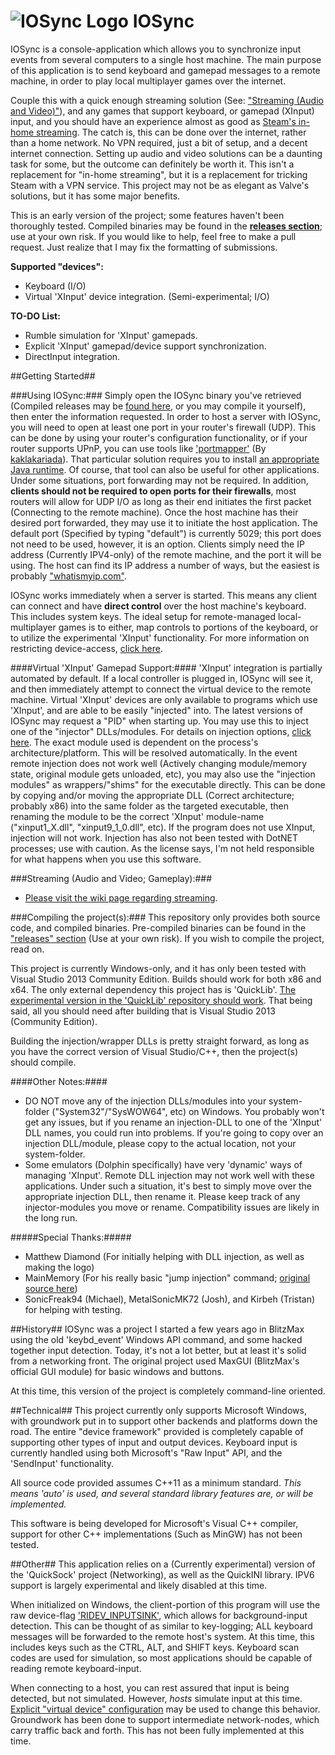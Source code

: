 # ![IOSync Logo](/IOSync/IOSync.ico) IOSync
IOSync is a console-application which allows you to synchronize input events from several computers to a single host machine.
The main purpose of this application is to send keyboard and gamepad messages to a remote machine, in order to play local multiplayer games over the internet.

Couple this with a quick enough streaming solution (See: ["Streaming (Audio and Video)"](https://github.com/Regal-Internet-Brothers/IOSync/wiki/Streaming-(Audio-and-Video))), and any games that support keyboard, or gamepad (XInput) input, and you should have an experience almost as good as [Steam's in-home streaming](http://store.steampowered.com/streaming). The catch is, this can be done over the internet, rather than a home network. No VPN required, just a bit of setup, and a decent internet connection. Setting up audio and video solutions can be a daunting task for some, but the outcome can definitely be worth it. This isn't a replacement for "in-home streaming", but it is a replacement for tricking Steam with a VPN service. This project may not be as elegant as Valve's solutions, but it has some major benefits.

This is an early version of the project; some features haven't been thoroughly tested. Compiled binaries may be found in the **[releases section](https://github.com/Regal-Internet-Brothers/IOSync/releases)**; use at your own risk. If you would like to help, feel free to make a pull request. Just realize that I may fix the formatting of submissions.

**Supported "devices":**
* Keyboard (I/O)
* Virtual 'XInput' device integration. (Semi-experimental; I/O)

**TO-DO List:**
* Rumble simulation for 'XInput' gamepads.
* Explicit 'XInput' gamepad/device support synchronization.
* DirectInput integration.

##Getting Started##

###Using IOSync:###
Simply open the IOSync binary you've retrieved (Compiled releases may be [found here](https://github.com/Regal-Internet-Brothers/IOSync/releases), or you may compile it yourself), then enter the information requested. In order to host a server with IOSync, you will need to open at least one port in your router's firewall (UDP). This can be done by using your router's configuration functionality, or if your router supports UPnP, you can use tools like ['portmapper'](https://github.com/kaklakariada/portmapper) (By [kaklakariada](https://github.com/kaklakariada)). That particular solution requires you to install [an appropriate Java runtime](http://www.oracle.com/technetwork/java/javase/downloads/jre8-downloads-2133155.html). Of course, that tool can also be useful for other applications. Under some situations, port forwarding may not be required. In addition, **clients should not be required to open ports for their firewalls**, most routers will allow for UDP I/O as long as their end initiates the first packet (Connecting to the remote machine). Once the host machine has their desired port forwarded, they may use it to initiate the host application. The default port (Specified by typing "default") is currently 5029; this port does not need to be used, however, it is an option. Clients simply need the IP address (Currently IPV4-only) of the remote machine, and the port it will be using. The host can find its IP address a number of ways, but the easiest is probably ["whatismyip.com"](http://www.whatismyip.com).

IOSync works immediately when a server is started. This means any client can connect and have **direct control** over the host machine's keyboard. This includes system keys. The ideal setup for remote-managed local-multiplayer games is to either, map controls to portions of the keyboard, or to utilize the experimental 'XInput' functionality. For more information on restricting device-access, [click here](https://github.com/Regal-Internet-Brothers/IOSync/wiki/Configuring-IOSync).

####Virtual 'XInput' Gamepad Support:####
'XInput' integration is partially automated by default. If a local controller is plugged in, IOSync will see it, and then immediately attempt to connect the virtual device to the remote machine. Virtual 'XInput' devices are only available to programs which use 'XInput', and are able to be easily "injected" into. The latest versions of IOSync may request a "PID" when starting up. You may use this to inject one of the "injector" DLLs/modules. For details on injection options, [click here](https://github.com/Regal-Internet-Brothers/IOSync/wiki/Configuring-IOSync). The exact module used is dependent on the process's architecture/platform. This will be resolved automatically. In the event remote injection does not work well (Actively changing module/memory state, original module gets unloaded, etc), you may also use the "injection modules" as wrappers/"shims" for the executable directly. This can be done by copying and/or moving the appropriate DLL (Correct architecture; probably x86) into the same folder as the targeted executable, then renaming the module to be the correct 'XInput' module-name ("xinput1_X.dll", "xinput9_1_0.dll", etc). If the program does not use XInput, injection will not work. Injection has also not been tested with DotNET processes; use with caution. As the license says, I'm not held responsible for what happens when you use this software.

###Streaming (Audio and Video; Gameplay):###
* [Please visit the wiki page regarding streaming](https://github.com/Regal-Internet-Brothers/IOSync/wiki/Streaming-(Audio-and-Video)).

###Compiling the project(s):###
This repository only provides both source code, and compiled binaries. Pre-compiled binaries can be found in the ["releases" section](https://github.com/Regal-Internet-Brothers/IOSync/releases) (Use at your own risk). If you wish to compile the project, read on.

This project is currently Windows-only, and it has only been tested with Visual Studio 2013 Community Edition. Builds should work for both x86 and x64.
The only external dependency this project has is 'QuickLib'. [The experimental version in the 'QuickLib' repository should work](https://github.com/Regal-Internet-Brothers/QuickLib). That being said, all you should need after building that is Visual Studio 2013 (Community Edition).

Building the injection/wrapper DLLs is pretty straight forward, as long as you have the correct version of Visual Studio/C++, then the project(s) should compile.

####Other Notes:####
* DO NOT move any of the injection DLLs/modules into your system-folder ("System32"/"SysWOW64", etc) on Windows. You probably won't get any issues, but if you rename an injection-DLL to one of the 'XInput' DLL names, you could run into problems. If you're going to copy over an injection DLL/module, please copy to the actual location, not your system-folder.
* Some emulators (Dolphin specifically) have very 'dynamic' ways of managing 'XInput'. Remote DLL injection may not work well with these applications. Under such a situation, it's best to simply move over the appropriate injection DLL, then rename it. Please keep track of any injector-modules you move or rename. Compatibility issues are likely in the long run.

#####Special Thanks:#####
* Matthew Diamond (For initially helping with DLL injection, as well as making the logo)
* MainMemory (For his really basic "jump injection" command; [original source here](https://github.com/sonicretro/sadx-mod-loader/blob/49cbca9ffecbcdc9541ac63ed2bc88ae52bfcfbf/include/ModLoader/MemAccess.h#L148))
* SonicFreak94 (Michael), MetalSonicMK72 (Josh), and Kirbeh (Tristan) for helping with testing.

##History##
IOSync was a project I started a few years ago in BlitzMax using the old 'keybd_event' Windows API command, and some hacked together input detection.
Today, it's not a lot better, but at least it's solid from a networking front.
The original project used MaxGUI (BlitzMax's official GUI module) for basic windows and buttons.

At this time, this version of the project is completely command-line oriented.

##Technical##
This project currently only supports Microsoft Windows, with groundwork put in to support other backends and platforms down the road.
The entire "device framework" provided is completely capable of supporting other types of input and output devices.
Keyboard input is currently handled using both Microsoft's "Raw Input" API, and the 'SendInput' functionality.

All source code provided assumes C++11 as a minimum standard.
*This means 'auto' is used, and several standard library features are, or will be implemented.*

This software is being developed for Microsoft's Visual C++ compiler, support for other C++ implementations (Such as MinGW) has not been tested.

##Other##
This application relies on a (Currently experimental) version of the 'QuickSock' project (Networking), as well as the QuickINI library.
IPV6 support is largely experimental and likely disabled at this time.

When initialized on Windows, the client-portion of this program will use the raw device-flag ['RIDEV_INPUTSINK'](https://msdn.microsoft.com/en-us/library/windows/desktop/ms645565%28v=vs.85%29.aspx), which allows for background-input detection.
This can be thought of as similar to key-logging; ALL keyboard messages will be forwarded to the remote host's system.
At this time, this includes keys such as the CTRL, ALT, and SHIFT keys. Keyboard scan codes are used for simulation, so most applications should be capable of reading remote keyboard-input.

When connecting to a host, you can rest assured that input is being detected, but not simulated.
However, *hosts* simulate input at this time. [Explicit "virtual device" configuration](https://github.com/Regal-Internet-Brothers/IOSync/wiki/Configuring-IOSync) may be used to change this behavior. Groundwork has been done to support intermediate network-nodes, which carry traffic back and forth. This has not been fully implemented at this time.
